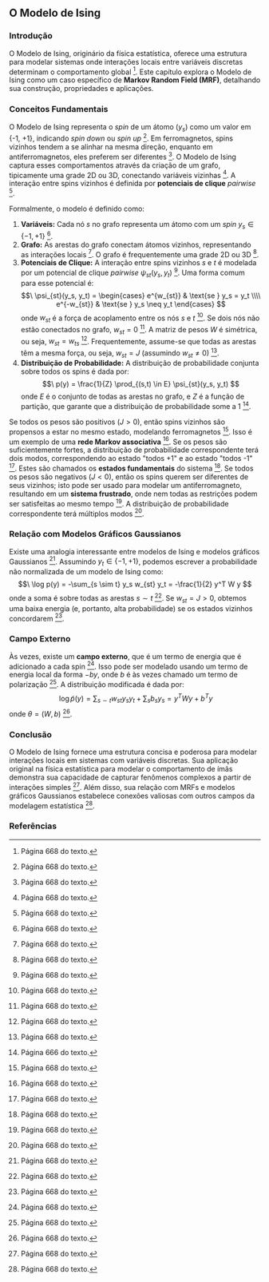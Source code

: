 ## O Modelo de Ising

### Introdução
O Modelo de Ising, originário da física estatística, oferece uma estrutura para modelar sistemas onde interações locais entre variáveis discretas determinam o comportamento global [^8]. Este capítulo explora o Modelo de Ising como um caso específico de **Markov Random Field (MRF)**, detalhando sua construção, propriedades e aplicações.

### Conceitos Fundamentais

O Modelo de Ising representa o *spin* de um átomo ($y_s$) como um valor em {-1, +1}, indicando *spin down* ou *spin up* [^8]. Em ferromagnetos, spins vizinhos tendem a se alinhar na mesma direção, enquanto em antiferromagnetos, eles preferem ser diferentes [^8]. O Modelo de Ising captura esses comportamentos através da criação de um grafo, tipicamente uma grade 2D ou 3D, conectando variáveis vizinhas [^8]. A interação entre spins vizinhos é definida por **potenciais de clique** *pairwise* [^8].

Formalmente, o modelo é definido como:
1.  **Variáveis:** Cada nó *s* no grafo representa um átomo com um *spin* $y_s \in \{-1, +1\}$ [^8].
2.  **Grafo:** As arestas do grafo conectam átomos vizinhos, representando as interações locais [^8]. O grafo é frequentemente uma grade 2D ou 3D [^8].
3.  **Potenciais de Clique:** A interação entre spins vizinhos *s* e *t* é modelada por um potencial de clique *pairwise* $\psi_{st}(y_s, y_t)$ [^8]. Uma forma comum para esse potencial é:
    $$\
    \psi_{st}(y_s, y_t) = \begin{cases} e^{w_{st}} & \text{se } y_s = y_t \\\\ e^{-w_{st}} & \text{se } y_s \neq y_t \end{cases}
    $$
    onde $w_{st}$ é a força de acoplamento entre os nós *s* e *t* [^8]. Se dois nós não estão conectados no grafo, $w_{st} = 0$ [^8]. A matriz de pesos *W* é simétrica, ou seja, $w_{st} = w_{ts}$ [^8]. Frequentemente, assume-se que todas as arestas têm a mesma força, ou seja, $w_{st} = J$ (assumindo $w_{st} \neq 0$) [^8].
4.  **Distribuição de Probabilidade:** A distribuição de probabilidade conjunta sobre todos os spins é dada por:
    $$\
    p(y) = \frac{1}{Z} \prod_{(s,t) \in E} \psi_{st}(y_s, y_t)
    $$
    onde *E* é o conjunto de todas as arestas no grafo, e *Z* é a função de partição, que garante que a distribuição de probabilidade some a 1 [^6].

Se todos os pesos são positivos ($J > 0$), então spins vizinhos são propensos a estar no mesmo estado, modelando ferromagnetos [^8]. Isso é um exemplo de uma **rede Markov associativa** [^8]. Se os pesos são suficientemente fortes, a distribuição de probabilidade correspondente terá dois modos, correspondendo ao estado "todos +1" e ao estado "todos -1" [^8]. Estes são chamados os **estados fundamentais** do sistema [^8]. Se todos os pesos são negativos ($J < 0$), então os spins querem ser diferentes de seus vizinhos; isto pode ser usado para modelar um antiferromagneto, resultando em um **sistema frustrado**, onde nem todas as restrições podem ser satisfeitas ao mesmo tempo [^8]. A distribuição de probabilidade correspondente terá múltiplos modos [^8].

### Relação com Modelos Gráficos Gaussianos
Existe uma analogia interessante entre modelos de Ising e modelos gráficos Gaussianos [^8]. Assumindo $y_t \in \{-1, +1\}$, podemos escrever a probabilidade não normalizada de um modelo de Ising como:
$$\
\log p(y) = -\sum_{s \sim t} y_s w_{st} y_t = -\frac{1}{2} y^T W y
$$
onde a soma é sobre todas as arestas $s \sim t$ [^8]. Se $w_{st} = J > 0$, obtemos uma baixa energia (e, portanto, alta probabilidade) se os estados vizinhos concordarem [^8].

### Campo Externo
Às vezes, existe um **campo externo**, que é um termo de energia que é adicionado a cada spin [^8]. Isso pode ser modelado usando um termo de energia local da forma $-b y$, onde *b* é às vezes chamado um termo de polarização [^8]. A distribuição modificada é dada por:
$$\
\log \tilde{p}(y) = \sum_{s \sim t} w_{st} y_s y_t + \sum_s b_s y_s = y^T W y + b^T y
$$
onde $\theta = (W, b)$ [^8].

### Conclusão
O Modelo de Ising fornece uma estrutura concisa e poderosa para modelar interações locais em sistemas com variáveis discretas. Sua aplicação original na física estatística para modelar o comportamento de ímãs demonstra sua capacidade de capturar fenômenos complexos a partir de interações simples [^8]. Além disso, sua relação com MRFs e modelos gráficos Gaussianos estabelece conexões valiosas com outros campos da modelagem estatística [^8].

### Referências
[^8]: Página 668 do texto.
[^6]: Página 666 do texto.
<!-- END -->